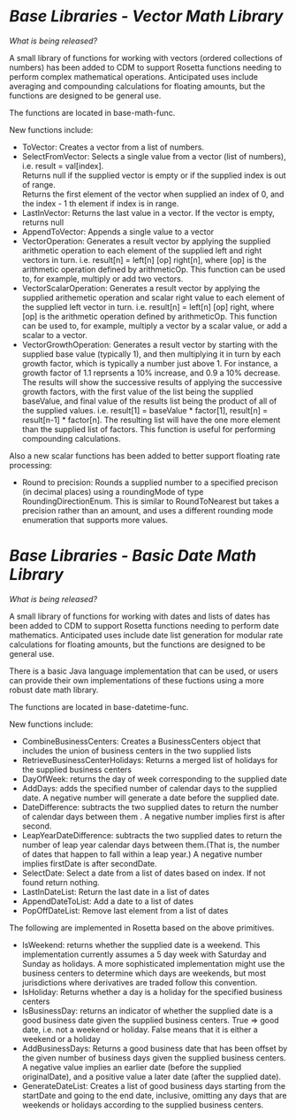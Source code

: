 # *Base Libraries - Vector Math Library*

_What is being released?_

A small library of functions for working with vectors (ordered collections of numbers) has been added to CDM to support Rosetta functions needing to perform complex mathematical operations.  Anticipated uses include averaging and compounding calculations for floating amounts, but the functions are designed to be general use.

The functions are located in base-math-func.

New functions include:

* ToVector: Creates a vector from a list of numbers.
* SelectFromVector: Selects a single value from a vector (list of numbers), i.e. result = val[index].  
Returns null if the supplied vector is empty or if the supplied index is out of range.  
Returns the first element of the vector when supplied an index of 0, and the index - 1 th element if index is in range.
* LastInVector: Returns the last value in a vector.  If the vector is empty, returns null
* AppendToVector: Appends a single value to a vector
* VectorOperation: Generates a result vector by applying the supplied arithmetic operation to each element of the supplied left and right vectors in turn.  i.e. result[n] = left[n] [op] right[n], where [op] is the arithmetic operation defined by arithmeticOp.   This function can be used to, for example, multiply or add two vectors.
* VectorScalarOperation: Generates a result vector by applying the supplied arithemetic operation and scalar right value to each element of the supplied left vector in turn. i.e. result[n] = left[n] [op] right, where [op] is the arithmetic operation defined by arithmeticOp.  This function can be used to, for example, multiply a vector by a scalar value, or add a scalar to a vector.
* VectorGrowthOperation: Generates a result vector by starting with the supplied base value (typically 1), and then multiplying it in turn by each growth factor, which is typically a number just above 1.  For instance, a growth factor of 1.1 reprsents a 10% increase, and 0.9 a 10% decrease.  The results will show the successive results of applying the successive growth factors, with the first value of the list being the supplied baseValue, and final value of the results list being the product of all of the supplied values.  i.e. result[1] = baseValue * factor[1], result[n] = result[n-1] * factor[n].  The resulting list will have the one more element than the supplied list of factors.  This function is useful for performing compounding calculations.


Also a new scalar functions has been added to better support floating rate processing:
* Round to precision:  Rounds a supplied number to a specified precison (in decimal places) using a roundingMode of type RoundingDirectionEnum.  This is similar to RoundToNearest but takes a precision rather than an amount, and uses a different rounding mode enumeration that supports more values.

# *Base Libraries - Basic Date Math Library*

_What is being released?_

A small library of functions for working with dates and lists of dates has been added to CDM to support Rosetta 
functions needing to perform date mathematics.  Anticipated uses include date list generation for modular rate 
calculations for floating amounts, but the functions are designed to be general use.

There is a basic Java language implementation that can be used, or users can provide their own implementations
of these fuctions using a more robust date math library.

The functions are located in base-datetime-func.

New functions include:

* CombineBusinessCenters: Creates a BusinessCenters object that includes the union of business centers in the two supplied lists
* RetrieveBusinessCenterHolidays: Returns a merged list of holidays for the supplied business centers
* DayOfWeek: returns the day of week corresponding to the supplied date
* AddDays: adds the specified number of calendar days to the supplied date.  A negative number will generate a date before the supplied date.
* DateDifference: subtracts the two supplied dates to return the number of calendar days between them .  A negative number implies first is after second.
* LeapYearDateDifference: subtracts the two supplied dates to return the number of leap year calendar days between them.(That is, the number of dates that happen to fall within a leap year.)  A negative number implies firstDate is after secondDate.
* SelectDate: Select a date from a list of dates based on index.  If not found return nothing.
* LastInDateList: Return the last date in a list of dates
* AppendDateToList: Add a date to a list of dates
* PopOffDateList:  Remove last element from a list of dates

The following are implemented in Rosetta based on the above primitives.
* IsWeekend: returns whether the supplied date is a weekend.  This implementation currently assumes a 5 day week with Saturday and Sunday as holidays.  A more sophisticated implementation might use the business centers to determine which days are weekends, but most jurisdictions where derivatives are traded follow this convention.
* IsHoliday: Returns whether a day is a holiday for the specified business centers
* IsBusinessDay: returns an indicator of whether the supplied date is a good business date given the supplied business centers.  True => good date, i.e. not a weekend or holiday. False means that it is either a weekend or a holiday
* AddBusinessDays: Returns a good business date that has been offset by the given number of business days given the supplied business centers.  A negative value implies an earlier date (before the supplied originalDate), and a positive value a later date (after the supplied date).
* GenerateDateList: Creates a list of good business days starting from the startDate and going to the end date, inclusive, omitting any days that are weekends or holidays according to the supplied business centers.

